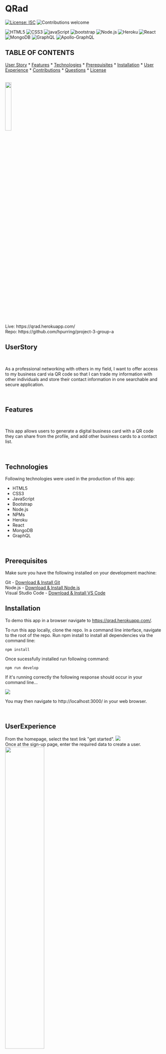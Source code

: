 # QRad
  [![License: ISC](https://img.shields.io/badge/License-ISC-blue.svg)](https://opensource.org/licenses/ISC)
  ![Contributions welcome](https://img.shields.io/badge/contributions-welcome-orange.svg)
  <br>
  
   ![HTML5](https://img.shields.io/badge/HTML5-E34F26?style=for-the-badge&logo=html5&logoColor=white)   ![CSS3](https://img.shields.io/badge/CSS3-1572B6?style=for-the-badge&logo=css3&logoColor=white)   ![javaScript](https://img.shields.io/badge/JavaScript-323330?style=for-the-badge&logo=javascript&logoColor=F7DF1E)   ![bootstrap](https://img.shields.io/badge/Bootstrap-563D7C?style=for-the-badge&logo=bootstrap&logoColor=white)   ![Node.js](https://img.shields.io/badge/Node.js-339933?style=for-the-badge&logo=nodedotjs&logoColor=white)   ![Heroku](https://img.shields.io/badge/heroku-%23430098.svg?style=for-the-badge&logo=heroku&logoColor=white)   ![React](https://img.shields.io/badge/React-20232A?style=for-the-badge&logo=react&logoColor=61DAFB)  ![MongoDB](https://img.shields.io/badge/MongoDB-%234ea94b.svg?style=for-the-badge&logo=mongodb&logoColor=white) ![GraphQL](https://img.shields.io/badge/-GraphQL-E10098?style=for-the-badge&logo=graphql&logoColor=white) ![Apollo-GraphQL](https://img.shields.io/badge/-ApolloGraphQL-311C87?style=for-the-badge&logo=apollo-graphql)
  <br>

  ## TABLE OF CONTENTS

  

  [User Story](#userstory) *
  [Features](#features) *
  [Technologies](#technologies) *
  [Prerequisites](*prerequisites) *
  [Installation](#installation) *
  [User Experience](#UserExperience) *
  [Contributions](#contributions) *
  [Questions](#questions) *
  [License](#license)

  <br>

   <img width=20% src= './client/public/qrad-landing.png'> 

  <br>
  Live: https://qrad.herokuapp.com/
  <br>
  Repo: https://github.com/hpurring/project-3-group-a
  
  <br>

  ## UserStory

  <br>

As a professional networking with others in my field, I want to offer access to my business card via QR code so that I can trade my information with other individuals and store their contact information in one searchable and secure application.

  <br>

  ## Features

  <br>

  This app allows users to generate a digital business card with a QR code they can share from the profile, and add other business cards to a contact list. 

  <br>

  ## Technologies

  Following technologies were used in the production of this app:

  * HTML5
  * CSS3
  * JavaScript
  * Bootstrap
  * Node.js
  * NPMs
  * Heroku
  * React
  * MongoDB
  * GraphQL


  <br>

  ## Prerequisites

  Make sure you have the following installed on your development machine:

  Git - [Download & Install Git](https://git-scm.com/downloads)
  <br>
  Node.js - [Download & Install Node.js](https://nodejs.org/en/download/)
  <br>
  Visual Studio Code - [Download & Install VS Code](https://code.visualstudio.com/download)
  <br>

  

  ## Installation

  To demo this app in a browser navigate to https://qrad.herokuapp.com/.

  To run this app locally, clone the repo. In a command line interface, navigate to the root of the repo. Run npm install to install all dependencies via the command line:

    npm install

Once sucessfully installed run following command:

    npm run develop

  If it's running correctly the following response should occur in your command line...

   <img src= './client/public/code-snippet.png'> 

  You may then navigate to http://localhost:3000/ in your web browser.

  <br>

## UserExperience

From the homepage, select the text link "get started". 
<img src= './client/public/ui1.png'> 
<br>
Once at the sign-up page, enter the required data to create a user.
<br>
<img src= './client/public/ui2.png' width=50%>
<br>
Now signed-in, select 'Create my QRad' from the profile page.
<br>
<img src= './client/public/ui3.png' width=50%> 
<br>
Enter all of the necessary form data that will go into the business card. If desired, select a photo to upload.
<br>
<img src= './client/public/ui4.png' width=50%> 
<br>
Select Save Edit
<br>
<img src= './client/public/ui5.png' width=50%>   
<br>
After being automatically redirected to the profile page, you can choose to view the business card that's been created.
<br>
<img src= './client/public/ui6.png' width=50%>
<br>
On the page with the your business card, you can choose to get the QR code linking to this page.
<br>
<img src= './client/public/ui7.png' width=50%> 
<br>
The QR opens up in a modal.
<br>
<img src= './client/public/ui8.png' width=50%> 
<br>
From the sidebar you can navigate to the other sections of the site, such as the contacts page.
<br>
<img src= './client/public/ui9.png' width=50%> 
<br>
From here you can search by name to find other QR users.
<br>
<img src= './client/public/ui10.png' width=50%> 
<br>
Having found a user you wish to add to your contacts, you may select the add contact button below their card.
<br>
<img src= './client/public/ui11.png' width=50%>
<br>
The contacts will automatically populate on your contact list.
<br>
<img src= './client/public/ui12.png' width=50%> 

  

  <br>

  ## Contributions


  Create a pull request to compare to the develop branch.

  <br>

  ## Questions

<br>

  For any further inquiries, please contact us!
   via gitHub: 
<br>[(jump89)](https://github.com/jump89)
<br>[(pcancio)](https://github.com/pcancio)
<br>[(christian55diaz)](https://github.com/christian55diaz) 
<br>[(sihayah)](https://github.com/sihayah) 
<br>[(hpurring)](https://github.com/hpurring) 
<br>
<br>or 
<br>
<br>email: 
<br>murcielago203@gmail.com 
<br>christian55diaz@gmail.com
<br>pcancio@gmail.com
<br>sihayaharris@gmail.com
<br>hilarypurrington@gmail.com
    

  <br>

  

  ## License

  
  
  [click here for more information about ISC license.](https://opensource.org/licenses/ISC)
  

  <br>
  <br>
